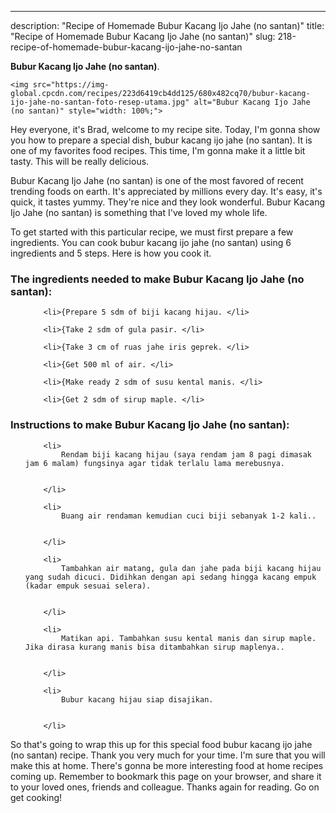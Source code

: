 ---
description: "Recipe of Homemade Bubur Kacang Ijo Jahe (no santan)"
title: "Recipe of Homemade Bubur Kacang Ijo Jahe (no santan)"
slug: 218-recipe-of-homemade-bubur-kacang-ijo-jahe-no-santan

<p>
	<strong>Bubur Kacang Ijo Jahe (no santan)</strong>. 
	
</p>
<p>
	
	<img src="https://img-global.cpcdn.com/recipes/223d6419cb4dd125/680x482cq70/bubur-kacang-ijo-jahe-no-santan-foto-resep-utama.jpg" alt="Bubur Kacang Ijo Jahe (no santan)" style="width: 100%;">
	
	
</p>
<p>
	Hey everyone, it's Brad, welcome to my recipe site. Today, I'm gonna show you how to prepare a special dish, bubur kacang ijo jahe (no santan). It is one of my favorites food recipes. This time, I'm gonna make it a little bit tasty. This will be really delicious.
</p>
	
<p>
	Bubur Kacang Ijo Jahe (no santan) is one of the most favored of recent trending foods on earth. It's appreciated by millions every day. It's easy, it's quick, it tastes yummy. They're nice and they look wonderful. Bubur Kacang Ijo Jahe (no santan) is something that I've loved my whole life.
</p>
<p>
	
</p>

<p>
To get started with this particular recipe, we must first prepare a few ingredients. You can cook bubur kacang ijo jahe (no santan) using 6 ingredients and 5 steps. Here is how you cook it.
</p>

<h3>The ingredients needed to make Bubur Kacang Ijo Jahe (no santan):</h3>

<ol>
	
		<li>{Prepare 5 sdm of biji kacang hijau. </li>
	
		<li>{Take 2 sdm of gula pasir. </li>
	
		<li>{Take 3 cm of ruas jahe iris geprek. </li>
	
		<li>{Get 500 ml of air. </li>
	
		<li>{Make ready 2 sdm of susu kental manis. </li>
	
		<li>{Get 2 sdm of sirup maple. </li>
	
</ol>
<p>
	
</p>

<h3>Instructions to make Bubur Kacang Ijo Jahe (no santan):</h3>

<ol>
	
		<li>
			Rendam biji kacang hijau (saya rendam jam 8 pagi dimasak jam 6 malam) fungsinya agar tidak terlalu lama merebusnya.
			
			
		</li>
	
		<li>
			Buang air rendaman kemudian cuci biji sebanyak 1-2 kali..
			
			
		</li>
	
		<li>
			Tambahkan air matang, gula dan jahe pada biji kacang hijau yang sudah dicuci. Didihkan dengan api sedang hingga kacang empuk (kadar empuk sesuai selera).
			
			
		</li>
	
		<li>
			Matikan api. Tambahkan susu kental manis dan sirup maple. Jika dirasa kurang manis bisa ditambahkan sirup maplenya..
			
			
		</li>
	
		<li>
			Bubur kacang hijau siap disajikan.
			
			
		</li>
	
</ol>

<p>
	
</p>

<p>
	So that's going to wrap this up for this special food bubur kacang ijo jahe (no santan) recipe. Thank you very much for your time. I'm sure that you will make this at home. There's gonna be more interesting food at home recipes coming up. Remember to bookmark this page on your browser, and share it to your loved ones, friends and colleague. Thanks again for reading. Go on get cooking!
</p>
